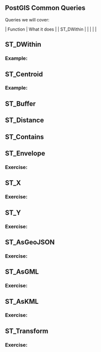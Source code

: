 PostGIS Common Queries
----------------------


Queries we will cover:

| Function | What it does |
| ST_DWithin |  |
|   |   |

## ST_DWithin

### Example: 

## ST_Centroid



### Example: 


## ST_Buffer


### 

## ST_Distance

###


## ST_Contains

###

## ST_Envelope

### Exercise: 

## ST_X

### Exercise: 

## ST_Y

### Exercise: 

## ST_AsGeoJSON

### Exercise: 

## ST_AsGML

### Exercise: 

## ST_AsKML

### Exercise: 

## ST_Transform

### Exercise: 
